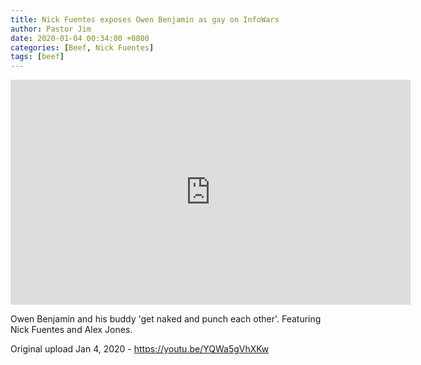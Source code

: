 ```yaml
---
title: Nick Fuentes exposes Owen Benjamin as gay on InfoWars
author: Pastor Jim
date: 2020-01-04 00:34:00 +0800
categories: [Beef, Nick Fuentes]
tags: [beef]
---
```


<iframe width="640" height="360" scrolling="no" frameborder="0" style="border: none;" src="https://www.bitchute.com/embed/dGpBMGpE4aIu/"></iframe>

Owen Benjamin and his buddy 'get naked and punch each other'. Featuring Nick Fuentes and Alex Jones.



Original upload Jan 4, 2020 - https://youtu.be/YQWa5gVhXKw